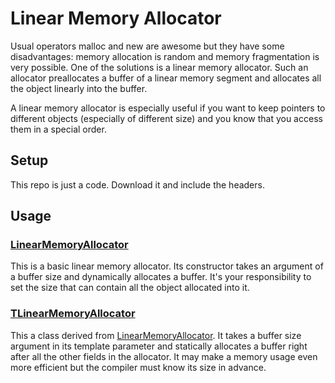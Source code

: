 # Linear Memory Allocator

Usual operators malloc and new are awesome but they have some disadvantages: 
memory allocation is random and memory fragmentation is very possible.
One of the solutions is a linear memory allocator. Such an allocator preallocates a buffer of a linear memory segment 
and allocates all the object linearly into the buffer.

A linear memory allocator is especially useful if you want to keep pointers to different objects (especially of different size)
and you know that you access them in a special order.

## Setup

This repo is just a code. Download it and include the headers.

## Usage

### [LinearMemoryAllocator](LinearMemoryAllocator.h)

This is a basic linear memory allocator. Its constructor takes an argument of a buffer size and dynamically allocates a buffer.
It's your responsibility to set the size that can contain all the object allocated into it.

### [TLinearMemoryAllocator](TLinearMemoryAllocator.h)

This a class derived from [LinearMemoryAllocator](LinearMemoryAllocator.h). 
It takes a buffer size argument in its template parameter and 
statically allocates a buffer right after all the other fields in the allocator.
It may make a memory usage even more efficient but the compiler must know its size in advance.
